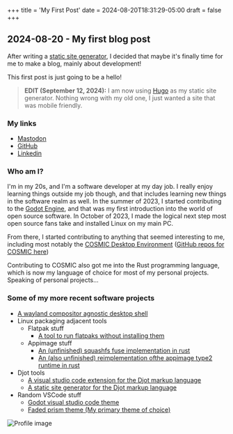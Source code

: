 +++
title = 'My First Post'
date = 2024-08-20T18:31:29-05:00
draft = false
+++

## 2024-08-20 - My first blog post

After writing a [static site generator](https://github.com/ryanabx/simple-ssg), I decided that maybe it's finally time for me to make a blog, mainly about development!

This first post is just going to be a hello!


> **EDIT (September 12, 2024):** I am now using [Hugo](https://gohugo.io/getting-started/quick-start/) as my static site generator. Nothing wrong with my old one, I just wanted a site that was mobile friendly.

### My links

- [Mastodon](https://mastodon.social/@ryanabx)
- [GitHub](https://github.com/ryanabx)
- [Linkedin](https://www.linkedin.com/in/ryanbrue/)

### Who am I?

I'm in my 20s, and I'm a software developer at my day job. I really enjoy learning things outside my job though, and that includes learning new things in the software realm as well. In the summer of 2023, I started contributing to the [Godot Engine](https://godotengine.org), and that was my first introduction into the world of open source software. In October of 2023, I made the logical next step most open source fans take and installed Linux on my main PC.

From there, I started contributing to anything that seemed interesting to me, including most notably the [COSMIC Desktop Environment](https://system76.com/cosmic) ([GitHub repos for COSMIC here](https://github.com/pop-os))

Contributing to COSMIC also got me into the Rust programming language, which is now my language of choice for most of my personal projects. Speaking of personal projects...

### Some of my more recent software projects

- [A wayland compositor agnostic desktop shell](https://codeberg.org/ryanabx/ryanabx-shell)
- Linux packaging adjacent tools
  - Flatpak stuff
    - [A tool to run flatpaks without installing them](https://github.com/linux-packaging-rs/flatpak-ext-tools)
  - Appimage stuff
    - [An (unfinished) squashfs fuse implementation in rust](https://github.com/linux-packaging-rs/squashfuse-rs)
    - [An (also unfinished) reimplementation ofthe appimage type2 runtime in rust](https://github.com/linux-packaging-rs/appimage-type2-runtime-rs)
- Djot tools
  - [A visual studio code extension for the Djot markup language](https://github.com/ryanabx/djot-vscode)
  - [A static site generator for the Djot markup language](https://github.com/ryanabx/simple-ssg)
- Random VSCode stuff
  - [Godot visual studio code theme](https://github.com/ryanabx/godot-vscode-theme)
  - [Faded prism theme (My primary theme of choice)](https://github.com/ryanabx/faded-prism-theme)


![Profile image](https://avatars.githubusercontent.com/u/56272643?v=4)